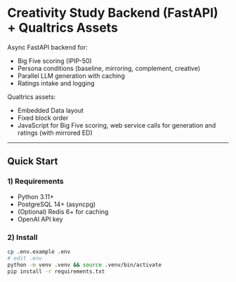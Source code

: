 # Creativity Study Backend (FastAPI) + Qualtrics Assets

Async FastAPI backend for:

- Big Five scoring (IPIP-50)
- Persona conditions (baseline, mirroring, complement, creative)
- Parallel LLM generation with caching
- Ratings intake and logging

Qualtrics assets:

- Embedded Data layout
- Fixed block order
- JavaScript for Big Five scoring, web service calls for generation and ratings (with mirrored ED)

---

## Quick Start

### 1) Requirements

- Python 3.11+
- PostgreSQL 14+ (asyncpg)
- (Optional) Redis 6+ for caching
- OpenAI API key

### 2) Install

```bash
cp .env.example .env
# edit .env
python -m venv .venv && source .venv/bin/activate
pip install -r requirements.txt
```
